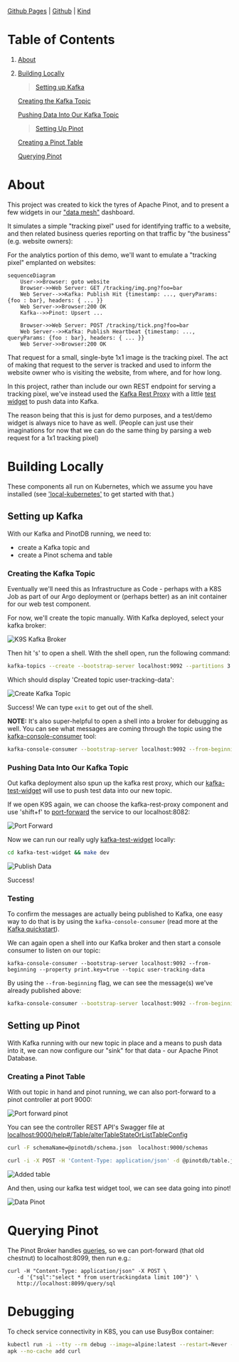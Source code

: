 [Github Pages](https://kindservices.github.io/datamesh-component-pinot/) | [Github](https://github.com/kindservices/datamesh-component-pinot) | [Kind](https://www.kindservices.co.uk)

# Table of Contents
1. [About](#about)
2. [Building Locally](#building-locally)

    > [Setting up Kafka](#setting-up-kafka)

    [Creating the Kafka Topic](#creating-the-kafka-topic)

    [Pushing Data Into Our Kafka Topic](#pushing-data-into-our-kafka-topic)

    > [Setting Up Pinot](#setting-up-pinot)

    [Creating a Pinot Table](#creating-a-pinot-table)

    [Querying Pinot](#querying-pinot)


# About
This project was created to kick the tyres of Apache Pinot, and to present a few widgets in our ["data mesh"](https://kindservices.github.io/idea-labs/data-mesh/about.html) dashboard.

It simulates a simple "tracking pixel" used for identifying traffic to a website, and then related business queries reporting on that traffic by "the business" (e.g. website owners):

For the analytics portion of this demo, we'll want to emulate a "tracking pixel" emplanted on websites:

```mermaid
sequenceDiagram
    User->>Browser: goto website 
    Browser->>Web Server: GET /tracking/img.png?foo=bar
    Web Server-->>Kafka: Publish Hit {timestamp: ..., queryParams: {foo : bar}, headers: { ... }}
    Web Server->>Browser:200 OK
    Kafka-->>Pinot: Upsert ...

    Browser->>Web Server: POST /tracking/tick.png?foo=bar
    Web Server-->>Kafka: Publish Heartbeat {timestamp: ..., queryParams: {foo : bar}, headers: { ... }}
    Web Server->>Browser:200 OK
```

That request for a small, single-byte 1x1 image is the tracking pixel. The act of making that request to the server is tracked and used to inform the website owner who is visiting the website, from where, and for how long.

In this project, rather than include our own REST endpoint for serving a tracking pixel, we've instead used the [Kafka Rest Proxy](https://docs.confluent.io/platform/current/kafka-rest/api.html) with a little [test widget](./kafka-test-widget/README.md) to push data into Kafka.

The reason being that this is just for demo purposes, and a test/demo widget is always nice to have as well. (People can just use their imaginations for now that we can do the same thing by parsing a web request for a 1x1 tracking pixel)

# Building Locally

These components all run on Kubernetes, which we assume you have installed (see ['local-kubernetes'](https://github.com/kindservices/local-kubernetes) to get started with that.)


## Setting up Kafka

With our Kafka and PinotDB running, we need to:
 * create a Kafka topic and
 * create a Pinot schema and table



### Creating the Kafka Topic
Eventually we'll need this as Infrastructure as Code - perhaps with a K8S Job as part of our Argo deployment or (perhaps better) as an init container for our web test component.

For now, we'll create the topic manually. With Kafka deployed, select your kafka broker:

![K9S Kafka Broker](./docs/k9s-kafka-broker.png)

Then hit 's' to open a shell. With the shell open, run the following command:
```bash
kafka-topics --create --bootstrap-server localhost:9092 --partitions 3 --replication-factor 1 --topic user-tracking-data
```
Which should display 'Created topic user-tracking-data':

![Create Kafka Topic](./docs/create-kafka-topic.png)

Success! We can type `exit` to get out of the shell.


**NOTE:**
It's also super-helpful to open a shell into a broker for debugging as well. 
You can see what messages are coming through the topic using the [kafka-console-consumer](https://kafka.apache.org/quickstart) tool:
```bash
kafka-console-consumer --bootstrap-server localhost:9092 --from-beginning --property print.key=true --topic user-tracking-data
```

### Pushing Data Into Our Kafka Topic

Out kafka deployment also spun up the kafka rest proxy, which our [kafka-test-widget](./kafka-test-widget/README.md) will use to push test data into our new topic.

If we open K9S again, we can choose the kafka-rest-proxy component and use 'shift+f' to [port-forward](https://kubernetes.io/docs/tasks/access-application-cluster/port-forward-access-application-cluster/) the service to our localhost:8082:

![Port Forward](./docs/kafka-rest-port-forward.png)

Now we can run our really ugly [kafka-test-widget](./kafka-test-widget/README.md) locally:

```bash 
cd kafka-test-widget && make dev
```

![Publish Data](./docs/kafka-test-publish.png)

Success!


### Testing
To confirm the messages are actually being published to Kafka, one easy way to do that is by using the `kafka-console-consumer` (read more at the [Kafka quickstart](https://kafka.apache.org/quickstart)).

We can again open a shell into our Kafka broker and then start a console consumer to listen on our topic:

```
kafka-console-consumer --bootstrap-server localhost:9092 --from-beginning --property print.key=true --topic user-tracking-data
```

By using the `--from-beginning` flag, we can see the message(s) we've already published above:


```bash
kafka-console-consumer --bootstrap-server localhost:9092 --from-beginning --property print.key=true --topic user-tracking-data 
```

## Setting up Pinot

With Kafka running with our new topic in place and a means to push data into it,
we can now configure our "sink" for that data - our Apache Pinot Database.

### Creating a Pinot Table

With out topic in hand and pinot running, we can also port-forward to a pinot controller at port 9000:

![Port forward pinot](./docs/port-forward-pinot.png)

You can see the controller REST API's Swagger file at [localhost:9000/help#/Table/alterTableStateOrListTableConfig](http://localhost:9000/help#/Table/alterTableStateOrListTableConfig)

```bash
curl -F schemaName=@pinotdb/schema.json  localhost:9000/schemas

curl -i -X POST -H 'Content-Type: application/json' -d @pinotdb/table.json localhost:9000/tables
```

![Added table](./docs/added-table.png)

And then, using our kafka test widget tool, we can see data going into pinot!

![Data Pinot](./docs/pinot-data.png)

# Querying Pinot

The Pinot Broker handles [queries](https://docs.pinot.apache.org/users/api/querying-pinot-using-standard-sql), so we can port-forward (that old chestnut) to localhost:8099, then run e.g.:

```
curl -H "Content-Type: application/json" -X POST \
   -d '{"sql":"select * from usertrackingdata limit 100"}' \
   http://localhost:8099/query/sql
```


# Debugging

To check service connectivity in K8S, you can use BusyBox container:
```bash
kubectl run -i --tty --rm debug --image=alpine:latest --restart=Never -- sh
apk --no-cache add curl

```